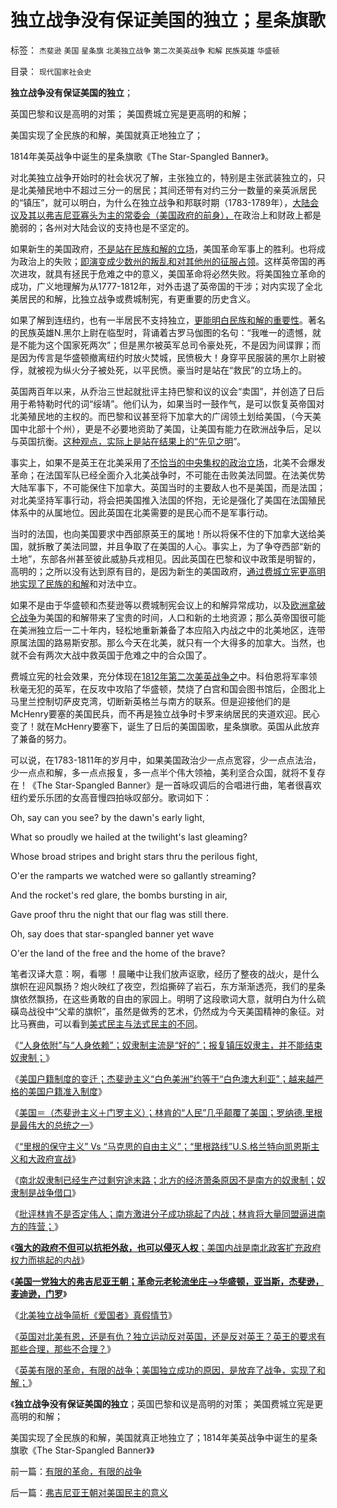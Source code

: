 # 独立战争没有保证美国的独立；星条旗歌

标签： `杰斐逊` `美国` `星条旗` `北美独立战争` `第二次美英战争` `和解` `民族英雄` `华盛顿` 

目录： `现代国家社会史`

**独立战争没有保证美国的独立**；

英国巴黎和议是高明的对策； 美国费城立宪是更高明的和解；

美国实现了全民族的和解，美国就真正地独立了；

1814年美英战争中诞生的星条旗歌《The Star-Spangled Banner》。

对北美独立战争开始时的社会状况了解，主张独立的，特别是主张武装独立的，只是北美殖民地中不超过三分一的居民；其间还带有对约三分一数量的亲英派居民的“镇压”，就可以明白，为什么在独立战争和邦联时期（1783-1789年），[大陆会议及其以弗吉尼亚寡头为主的常委会（美国政府的前身），](../../../2011/5/7/美国一党独大的弗吉尼亚王朝.md)在政治上和财政上都是脆弱的；各州对大陆会议的支持也是不坚定的。

如果新生的美国政府，[不是站在民族和解的立场](http://hi.baidu.com/darthchn/blog/item/5466a49449f3f7007bf48097.html)，美国革命军事上的胜利。也将成为政治上的失败；[即演变成少数州的叛乱和对其他州的征服占领](../../../2011/4/18/“阿拉伯人内政”和伊斯兰帝国.md)。这样英帝国的再次进攻，就具有拯民于危难之中的意义，美国革命将必然失败。将美国独立革命的成功，广义地理解为从1777-1812年，对外击退了英帝国的干涉；对内实现了全北美居民的和解，比独立战争或费城制宪，有更重要的历史含义。

如果了解到连纽约，也有一半居民不支持独立，[更能明白民族和解的重要性](../../../2011/4/20/ComosFederal重温费城立宪会议.md)。著名的民族英雄N.黑尔上尉在临型时，背诵着古罗马伽图的名句：“我唯一的遗憾，就是不能为这个国家死两次”；但是黑尔被英军总司令豪处死，不是因为间谍罪；而是因为传言是华盛顿撤离纽约时放火焚城，民愤极大！身穿平民服装的黑尔上尉被俘，就被视为纵火分子被处死，以平民愤。豪当时是站在“救民”的立场上的。

英国两百年以来，从乔治三世起就批评主持巴黎和议的议会“卖国”，并创造了日后用于希特勒时代的词“绥靖”。他们认为，如果当时一鼓作气，是可以恢复英帝国对北美殖民地的主权的。而巴黎和议甚至将下加拿大的广阔领土划给美国，（今天美国中北部十个州），更是不必要地资助了美国，让美国有能力在欧洲战争后，足以与英国抗衡。[这种观点，实际上是站在结果上的“先见之明](../../../2010/5/9/历史是必须被假设的.md)”。

事实上，如果不是英王在北美采用了[不恰当的中央集权的政治立场](../../../2010/4/28/中央集权是社会生存成本的高利贷.md)，北美不会爆发革命；在法国军队已经全面介入北美战争时，不可能在击败美法同盟。在法美优势大陆军事下，不可能保住下加拿大。英国当时的主要敌人也不是美国，而是法国；对北美坚持军事行动，将会把美国推入法国的怀抱，无论是强化了美国在法国殖民体系中的从属地位。因此英国在北美需要的是民心而不是军事行动。

当时的法国，也向美国要求中西部原英王的属地！所以将保不住的下加拿大送给美国，就拆散了美法同盟，并且争取了在美国的人心。事实上，为了争夺西部“新的土地”，东部各州甚至彼此威胁兵戎相见。因此英国在巴黎和议中政策是明智的，高明的；之所以没有达到原有目的，是因为新生的美国政府，[通过费城立宪更高明地实现了民族的和解](../../../2011/4/19/美国国父华盛顿，麦迪逊，杰斐逊，汉密尔顿.md)和对法中立。

如果不是由于华盛顿和杰斐逊等以费城制宪会议上的和解异常成功，以及[欧洲拿破仑战争](../../../2011/3/11/为什么英国是法国大革命的死敌？.md)为美国的和解带来了宝贵的时间，人口和新的土地资源；那么英帝国很可能在美洲独立后一二十年内，轻松地重新兼备了本应陷入内战之中的北美地区，连带原属法国的路易斯安那。那么今天在北美，就只有一个大得多的加拿大。当然，也就不会有两次大战中救英国于危难之中的合众国了。

费城立宪的社会效果，充分体现在[1812年第二次美英战争之](../../../2011/3/17/美国引进农民工政策成负债.md)中。科伯恩将军率领秋毫无犯的英军，在反攻中攻陷了华盛顿，焚烧了白宫和国会图书馆后，企图北上马里兰控制切萨皮克湾，切断新英格兰与南方的联系。但是迎接他们的是McHenry要塞的美国民兵，而不再是独立战争时卡罗来纳居民的夹道欢迎。民心变了！就在McHenry要塞下，诞生了日后的美国国歌，星条旗歌。英国从此放弃了兼备的努力。

可以说，在1783-1811年的岁月中，如果美国政治少一点点宽容，少一点点法治，少一点点和解，多一点点报复，多一点半个伟大领袖，美利坚合众国，就将不复存在！《The
Star-Spangled
Banner》是一首咏叹调后的合唱进行曲，笔者很喜欢纽约爱乐乐团的女高音慢四拍咏叹部分。歌词如下：

Oh, say can you see? by the dawn's early light,

What so proudly we hailed at the twilight's last gleaming?

Whose broad stripes and bright stars thru the perilous
fight,

O'er the ramparts we watched were so gallantly streaming?

And the rocket's red glare, the bombs bursting in air,

Gave proof thru the night that our flag was still there.

Oh, say does that star-spangled banner yet wave

O'er the land of the free and the home of the
brave?

笔者汉译大意：啊，看哪
！晨曦中让我们放声讴歌，经历了整夜的战火，是什么旗帜在迎风飘扬？炮火映红了夜空，烈焰撕碎了岩石，东方渐渐透亮，我们的星条旗依然飘扬，在这些勇敢的自由的家园上。明明了这段歌词大意，就明白为什么硫磺岛战役中“父辈的旗帜”，虽然是做秀的艺术，仍然成为今天美国精神的象征。对比马赛曲，可以看到[美式民主与法式民主的不同](../../../2011/4/20/杰斐逊成了希特勒；没有极左只有更左；.md)。





《[“人身依附”与“人身依赖”；奴隶制主流是“好的”；报复镇压奴隶主，并不能结束奴隶制；](../../../2011/5/5/奴隶主大多数是仁慈的，道德是高尚的.md)》

《[美国户籍制度的变迁；杰斐逊主义“白色美洲”约等于“白色澳大利亚”；越来越严格的美国户籍准入制度](../../../2011/5/5/美国户籍制度两百年简史.md)》

《[美国＝（杰斐逊主义＋门罗主义）；林肯的“人民”几乎颠覆了美国；罗纳德.里根是最伟大的总统之一](../../../2011/5/6/林肯的“人民”和伟大的罗纳德里根.md)》

《[“里根的保守主义” Vs
“马克思的自由主义”；“里根路线”U.S.格兰特向凯恩斯主义和大政府宣战](../../../2011/5/6/里根的保守主义和格兰特总统.md)》

《[南北奴隶制已经生产过剩穷途末路；北方的经济萧条原因不是南方的奴隶制；奴隶制是战争借口](../../../2011/5/7/南北战争的原因不是奴隶制.md)》

《[批评林肯不是否定伟人；南方激进分子成功挑起了内战；林肯将大量同盟逼进南方的阵营；](../../../2011/5/7/乱世佳人灰飞烟灭；批评林肯不是否定伟人.md)》

《[**强大的政府不但可以抗拒外敌，也可以侵灭人权**；美国内战是南北政客扩充政府权力而挑起的内战](../../../2011/5/7/林肯制造了美国联邦最危险的年代.md)》

《**[美国一党独大的弗吉尼亚王朝；革命元老轮流坐庄——>华盛顿，亚当斯，杰斐逊，麦迪逊，门罗](../../../2011/5/7/美国一党独大的弗吉尼亚王朝.md)**》

《[北美独立战争简析《爱国者》真假情节](../../../2011/5/8/北美独立战争简析《爱国者》真假情节.md)》

《[英国对北美有恩，还是有仇？独立运动反对英国，还是反对英王？英王的要求有那些合理，那些不合理？](../../../2011/5/8/北美独立战争英国真的万恶不赦吗？.md)》

《[英美有限的革命，有限的战争；美国独立成功的原因，是放弃了战争，实现了和解；](../../../2011/5/9/有限的革命，有限的战争.md)》

《**独立战争没有保证美国的独立**；英国巴黎和议是高明的对策；
美国费城立宪是更高明的和解；

美国实现了全民族的和解，美国就真正地独立了；1814年美英战争中诞生的星条旗歌《The Star-Spangled
Banner》》

前一篇：[有限的革命，有限的战争](../../../2011/5/9/有限的革命，有限的战争.md)

后一篇：[弗吉尼亚王朝对美国民主的意义](../../../2011/5/9/弗吉尼亚王朝对美国民主的意义.md)